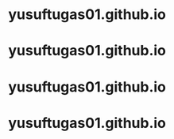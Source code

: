 # yusuftugas01.github.io
# yusuftugas01.github.io
# yusuftugas01.github.io
# yusuftugas01.github.io
